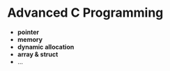 # Advanced C Programming
- **pointer**
- **memory**
- **dynamic allocation**
- **array & struct**
- ...

